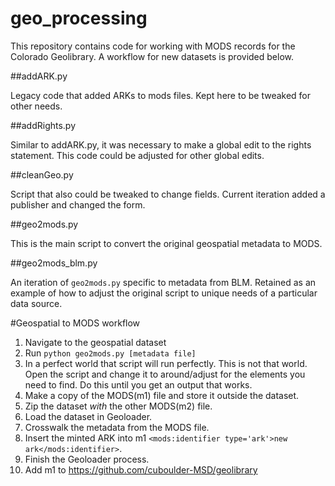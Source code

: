 # geo_processing

This repository contains code for working with MODS records for the Colorado Geolibrary. A workflow for new datasets is provided below.

##addARK.py

Legacy code that added ARKs to mods files. Kept here to be tweaked for other needs.

##addRights.py

Similar to addARK.py, it was necessary to make a global edit to the rights statement. This code could be adjusted for other global edits.

##cleanGeo.py

Script that also could be tweaked to change fields. Current iteration added a publisher and changed the form.

##geo2mods.py

This is the main script to convert the original geospatial metadata to MODS.

##geo2mods_blm.py

An iteration of `geo2mods.py` specific to metadata from BLM. Retained as an example of how to adjust the original script to unique needs of a particular data source.


#Geospatial to MODS workflow

1. Navigate to the geospatial dataset
2. Run `python geo2mods.py [metadata file]`
3. In a perfect world that script will run perfectly. This is not that world. Open the script and change it to around/adjust for the elements you need to find. 
Do this until you get an output that works.
4. Make a copy of the MODS(m1) file and store it outside the dataset.
5. Zip the dataset *with* the other MODS(m2) file.
6. Load the dataset in Geoloader. 
7. Crosswalk the metadata from the MODS file.
8. Insert the minted ARK into m1 `<mods:identifier type='ark'>new ark</mods:identifier>`.
9. Finish the Geoloader process.
10. Add m1 to https://github.com/cuboulder-MSD/geolibrary
